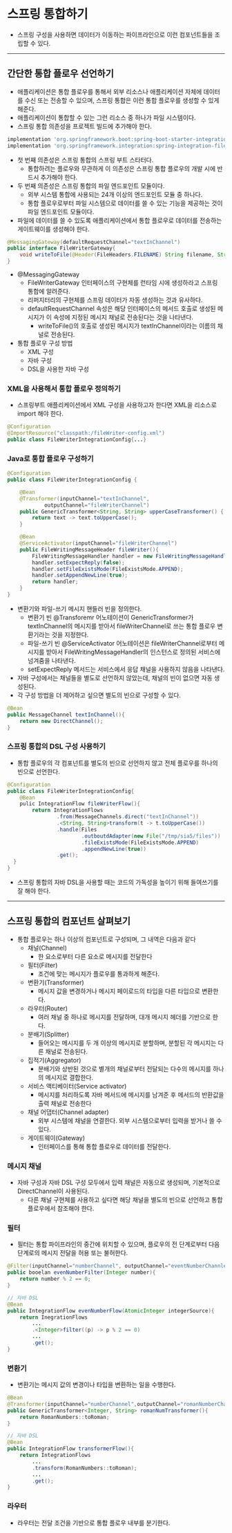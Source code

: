 # 스프링 통합하기

- 스프링 구성을 사용하면 데이터가 이동하는 파이프라인으로 이런 컴포넌트들을 조립할 수 있다.

------------

## 간단한 통합 플로우 선언하기

- 애플리케이션은 통합 플로우를 통해서 외부 리소스나 애플리케이션 자체에 데이터를 수신 또는 전송할 수 있으며,
스프링 통합은 이런 통합 플로우를 생성할 수 있게 해준다.
- 애플리케이션이 통합할 수 있는 그런 리소스 중 하나가 파일 시스템이다.
- 스프링 통합 의존성을 프로젝트 빌드에 추가해야 한다.

```groovy
implementation 'org.springframework.boot:spring-boot-starter-integration'
implementation 'org.springframework.integration:spring-integration-file'
```
- 첫 번째 의존성은 스프링 통합의 스프링 부트 스타터다.
  - 통합하려는 플로우와 무관하게 이 의존성은 스프링 통합 플로우의 개발 시에 반드시 추가해야 한다.
- 두 번째 의존성은 스프링 통합의 파일 엔드포인트 모듈이다.
  - 외부 시스템 통합에 사용되는 24개 이상의 엔드포인트 모듈 중 하나다.
  - 통합 플로우로부터 파일 시스템으로 데이터를 쓸 수 있는 기능을 제공하는 것이 파일 엔드포인트 모듈이다.
- 파일에 데이터를 쓸 수 있도록 애플리케이션에서 통합 플로우로 데이터를 전송하는 게이트웨이를 생성해야 한다.

```java
@MessagingGateway(defaultRequestChannel="textInChannel")
public interface FileWriterGateway{
    void writeToFile(@Header(FileHeaders.FILENAME) String filename, String data);
}
```
- @MessagingGateway
  - FileWriterGateway 인터페이스의 구현체를 런타임 시에 생성하라고 스프링 통합에 알려준다.
  - 리퍼지터리의 구현체를 스프링 데이터가 자동 생성하는 것과 유사하다.
  - defaultRequestChannel 속성은 해당 인터페이스의 메서드 호출로 생성된 메시지가 이 속성에 지정된 메시지 채널로 전송된다는 것을 나타낸다.
    - writeToFile()의 호출로 생성된 메시지가 textInChannel이라는 이름의 채널로 전송된다.
- 통합 플로우 구성 방법
  - XML 구성
  - 자바 구성
  - DSL을 사용한 자바 구성

### XML을 사용해서 통합 플로우 정의하기

- 스프링부트 애플리케이션에서 XML 구성을 사용하고자 한다면 XML을 리소스로 import 해야 한다.

```java
@Configuration
@ImportResource("classpath:/fileWriter-config.xml")
public class FileWriterIntegrationConfig{...}
```

### Java로 통합 플로우 구성하기

```java
@Configuration
public class FileWriterIntegrationConfig {

    @Bean
    @Transformer(inputChannel="textInChannel",
            outputChannel="fileWriterChannel")
    public GenericTransformer<String, String> upperCaseTransformer() {
        return text -> text.toUpperCase();
    }

    @Bean
    @ServiceActivator(inputChannel="fileWriterChannel")
    public FileWritingMessageHeader fileWriter(){
        FileWritingMessageHandler handler = new FileWritingMessageHandler(new File("/temp/sia5/files"));
        handler.setExpectReply(false);
        handler.setFileExistsMode(FileExistsMode.APPEND);
        handler.setAppendNewLine(true);
        return handler;
    }
}
```

- 변환기와 파일-쓰기 메시지 핸들러 빈을 정의한다.
  - 변환기 빈 @Transforemr 어노테이션이 GenericTransformer가 textInChannel의 메시지를 받아서 fileWriterChannel로 쓰는 통합 플로우 변환기라는 것을
  지정한다.
  - 파일-쓰기 빈 @ServiceActivator 어노테이션은 fileWriterChannel로부터 메시지를 받아서 FileWritingMessageHandler의 인스턴스로 정의된
  서비스에 넘겨줌을 나타낸다.
  - setExpectReply 메서드는 서비스에서 응답 채널을 사용하지 않음을 나타낸다.
- 자바 구성에서는 채널들을 별도로 선언하지 않았는데, 채널의 빈이 없으면 자동 생성된다.
- 각 구성 방법을 더 제어하고 싶으면 별도의 빈으로 구성할 수 있다.
```java
@Bean
public MessageChannel textInChannel(){
    return new DirectChannel();
}
```

### 스프링 통합의 DSL 구성 사용하기

- 통합 플로우의 각 컴포넌트를 별도의 빈으로 선언하지 않고 전체 플로우를 하나의 빈으로 선언한다.

```java
@Configuration
public class FileWriterIntegrationConfig{
    @Bean
    pulic IntegrationFlow fileWriterFlow(){
        return IntegrationFlows
                .from(MessageChannels.direct("textInChannel"))
                .<String, String>transform(t -> t.toUpperCase())
                .handle(Files
                        .outboutdAdapter(new File("/tmp/sia5/files"))
                        .fileExistsMode(FileExistsMode.APPEND)
                        .appendNewLine(true))
                .get();
  }
}
```

- 스프링 통합의 자바 DSL을 사용할 때는 코드의 가독성을 높이기 위해 들여쓰기를 잘 해야 한다.

---------

## 스프링 통합의 컴포넌트 살펴보기

- 통합 플로우는 하나 이상의 컴포넌트로 구성되며, 그 내역은 다음과 같다
  - 채널(Channel)
    - 한 요소로부터 다른 요소로 메시지를 전달한다
  - 필터(Filter)
    - 조건에 맞는 메시지가 플로우를 통과하게 해준다.
  - 변환기(Transformer)
    - 메시지 값을 변경하거나 메시지 페이로드의 타입을 다른 타입으로 변환한다.
  - 라우터(Router)
    - 여러 채널 중 하나로 메시지를 전달하며, 대개 메시지 헤더를 기반으로 한다.
  - 분배기(Splitter)
    - 들어오는 메시지를 두 개 이상의 메시지로 분할하며, 분할된 각 메시지는 다른 채널로 전송된다.
  - 집적기(Aggregator)
    - 분배기와 상반된 것으로 별개의 채널로부터 전달되는 다수의 메시지를 하나의 메시지로 결합한다.
  - 서비스 액티베이터(Service activator)
    - 메시지를 처리하도록 자바 메서드에 메시지를 남겨준 후 메서드의 반환값을 출력 채널로 전송한다
  - 채널 어댑터(Channel adapter)
    - 외부 시스템에 채널을 연결한다. 외부 시스템으로부터 입력을 받거나 쓸 수 있다.
  - 게이트웨이(Gateway)
    - 인터페이스를 통해 통합 플로우로 데이터를 전달한다.

### 메시지 채널

- 자바 구성과 자바 DSL 구성 모두에서 입력 채널은 자동으로 생성되며, 기본적으로 DirectChannel이 사용된다.
  - 다른 채널 구현체를 사용하고 싶다면 해당 채널을 별도의 빈으로 선언하고 통합 플로우에서 참조해야 한다.

### 필터

- 필터는 통합 파이프라인의 중간에 위치할 수 있으며, 플로우의 전 단계로부터 다음 단계로의 메시지 전달을 허용 또는 불허한다.

```java
@Filter(inputChannel="numberChannel", outputChannel="eventNumberChannle")
public booelan evenNumberFilter(Integer number){
    return number % 2 == 0;
}

// 자바 DSL
@Bean
public IntegrationFlow evenNumberFlow(AtomicInteger integerSource){
    return InegrationFlows
        ...
        .<Integer>filter((p) -> p % 2 == 0)
        ...
        .get();
}
```

### 변환기

- 변환기는 메시지 값의 변경이나 타입을 변환하는 일을 수행한다.

```java
@Bean
@Transformer(inputChannel="numberChannel",outputChannel="romanNumberChannel")
public GenericTransformer<Integer, String> romanNumTransformer(){
    return RomanNumbers::toRoman;
}

// 자바 DSL
@Bean
public IntegrationFlow transformerFlow(){
    return IntegrationFlows
        ...
        .transform(RomanNumbers::toRoman);
        ...
        .get();
} 
```

### 라우터

- 라우터는 전달 조건을 기반으로 통합 플로우 내부를 분기한다.